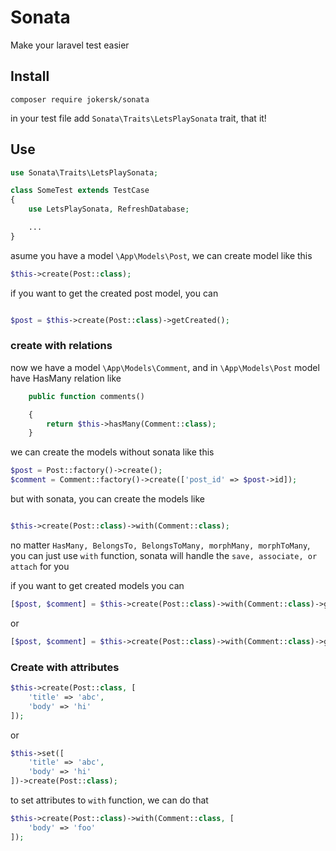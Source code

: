 # Sonata

Make your laravel test easier

## Install

```
composer require jokersk/sonata
```

in your test file add `Sonata\Traits\LetsPlaySonata` trait, that it!

## Use

```php
use Sonata\Traits\LetsPlaySonata;

class SomeTest extends TestCase
{
    use LetsPlaySonata, RefreshDatabase;

    ...
}
```

asume you have a model `\App\Models\Post`, we can create model like this

```php
$this->create(Post::class);

```

if you want to get the created post model, you can

```php

$post = $this->create(Post::class)->getCreated();

```

### create with relations

now we have a model `\App\Models\Comment`, and in `\App\Models\Post` model have HasMany relation like

```php
    public function comments()

    {
        return $this->hasMany(Comment::class);
    }

```

we can create the models without sonata like this

```php
$post = Post::factory()->create();
$comment = Comment::factory()->create(['post_id' => $post->id]);

```

but with sonata, you can create the models like

```php

$this->create(Post::class)->with(Comment::class);

```
no matter ```HasMany, BelongsTo, BelongsToMany, morphMany, morphToMany```, you can just use ```with``` function, sonata will handle the ```save, associate, or attach``` for you


if you want to get created models you can

```php
[$post, $comment] = $this->create(Post::class)->with(Comment::class)->getCreated([Post::class, Comment::class]);
```

or

```php
[$post, $comment] = $this->create(Post::class)->with(Comment::class)->getCreated();

```

### Create with attributes

```php
$this->create(Post::class, [
    'title' => 'abc',
    'body' => 'hi'
]);
```
or
```php
$this->set([
    'title' => 'abc',
    'body' => 'hi'
])->create(Post::class);
```
to set attributes to  ``` with ``` function, we can do that
```php
$this->create(Post::class)->with(Comment::class, [
    'body' => 'foo'
]);
```
